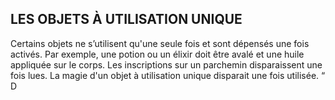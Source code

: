 ## LES OBJETS À UTILISATION UNIQUE

Certains objets ne s’utilisent qu'une seule fois et sont
dépensés une fois activés. Par exemple, une potion ou un
élixir doit être avalé et une huile appliquée sur le corps.
Les inscriptions sur un parchemin disparaissent une fois
lues. La magie d'un objet à utilisation unique disparait une
fois utilisée.
“ D